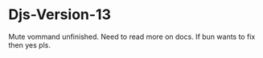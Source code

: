 # Djs-Version-13
Mute vommand unfinished. Need to read more on docs. If bun wants to fix then yes pls. 